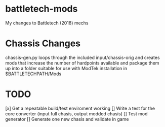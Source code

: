# battletech-mods
My changes to Battletech (2018) mechs

# Chassis Changes
chassis-gen.py loops through the included input/chassis-orig and creates mods that increase the number of hardpoints available and package them up into a folder suitable for use with ModTek installation in $BATTLETECHPATH/Mods

# TODO
[x] Get a repeatable build/test enviroment working
[] Write a test for the core converter (input full chasis, output modded chasis)
[] Test mod generator
[] Generate one new chasis and validate in game